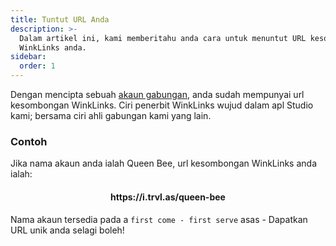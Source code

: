 ```yaml
---
title: Tuntut URL Anda
description: >-
  Dalam artikel ini, kami memberitahu anda cara untuk menuntut URL kesombongan
  WinkLinks anda.
sidebar:
  order: 1
---
```

Dengan mencipta sebuah [akaun gabungan](/studio/what-is-studio), anda sudah mempunyai url kesombongan WinkLinks. Ciri penerbit WinkLinks wujud dalam apl Studio kami; bersama ciri ahli gabungan kami yang lain.

### Contoh

Jika nama akaun anda ialah Queen Bee, url kesombongan WinkLinks anda ialah:

<h4 align="center">https://i.trvl.as/queen-bee</h4>


Nama akaun tersedia pada a `first come - first serve` asas - Dapatkan URL unik anda selagi boleh!

